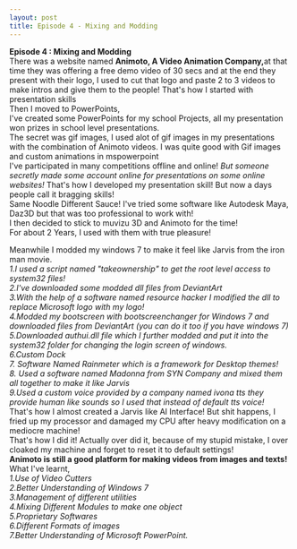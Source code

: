```yaml
---
layout: post
title: Episode 4 - Mixing and Modding
---
```

<Strong>Episode 4 : Mixing and Modding</strong><br>
There was a website named <strong>Animoto, 
A Video Animation Company,</strong>at that time they was offering a free demo video of 30 secs and at the end they present with their logo, 
I used to cut that logo and paste 2 to 3 videos to make intros and give them to the people! 
That's how I started with presentation skills<br>
Then I moved to PowerPoints, <br>
I've created some PowerPoints for my school Projects, all my presentation won prizes in school level presentations. <br>
The secret was gif images, I used alot of gif images in my presentations with the combination of Animoto videos. 
I was quite good with Gif images and custom animations in mspowerpoint <br>
I've participated in many competitions offline and online!<em>
But someone secretly made some account online for presentations on some online websites!</em>
That's how I developed my presentation skill! 
But now a days people call it bragging skills! <br>
Same Noodle Different Sauce! 
I've tried some software like Autodesk Maya, Daz3D but that was too professional to work with! <br> 
I then decided to stick to muvizu 3D and Animoto for the time! <br>
For about 2 Years, I used with them with true pleasure! <br>

Meanwhile I modded my windows 7 to make it feel like Jarvis from the iron man movie. <br>
<em>
1.I used a script named "takeownership" to get the root level access to system32 files! <br>
2.I've downloaded some modded dll files from DeviantArt <br>
3.With the help of a software named resource hacker I modified the dll to replace Microsoft logo with my logo! <br>
4.Modded my bootscreen with bootscreenchanger for Windows 7 and downloaded files from DeviantArt (you can do it too if you have windows 7)<br>
5.Downloaded authui.dll file which I further modded and put it into the system32 folder for changing the login screen of windows. <br>
6.Custom Dock<br> 
7. Software Named Rainmeter which is a framework for Desktop themes! <br>
8. Used a software named Madonna from SYN Company and mixed them all together to make it like Jarvis <br>
9.Used a custom voice provided by a company named ivona tts they provide human like sounds so I used that instead of default tts voice! <br></em>
That's how I almost created a Jarvis like AI Interface! But shit happens, I fried up my processor and damaged my CPU after heavy modification on a mediocre machine! <br>
That's how I did it! 
Actually over did it, because of my stupid mistake, I over cloaked my machine and forget to reset it to default settings! <br>
<strong>Animoto is still a good platform for making videos from images and texts! </strong><br>
What I've learnt, <br><em>
1.Use of Video Cutters <br>
2.Better Understanding of Windows 7<br>
3.Management of different utilities<br> 
4.Mixing Different Modules to make one object<br> 
5.Proprietary Softwares<br>
6.Different Formats of images <br>
7.Better Understanding of Microsoft PowerPoint.<br></em> 